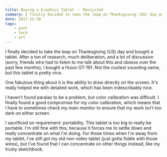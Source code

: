 ```yaml
---
title: Buying a Graphics Tablet -- Revisited
summary: I finally decided to take the leap on Thanksgiving (US) day and bought a tablet. After a ton of research, much deliberation, and a lot of discussion (sorry, friends who had to listen to me talk about this and obsess over the past few months), I bought a Huion GT-191. Not the coolest sounding name, but this tablet is pretty nice.
date: 2017-11-30
tags:
    - post
    - tech
    - art
---
```


I finally decided to take the leap on Thanksgiving (US) day and bought a tablet. After a ton of research, much deliberation, and a lot of discussion (sorry, friends who had to listen to me talk about this and obsess over the past few months), I bought a Huion GT-191\. Not the coolest sounding name, but this tablet is pretty nice.

One fabulous thing about it is the ability to draw directly _on_ the screen. It's really helped me with detailed work, which has been indescribably nice.

I haven't found paralax to be a problem, but color calibration was difficult. I finally found a good compromise for my color calibration, which means that I have to sometimes check my main monitor to ensure that my work isn't too dark on either screen.

I sacrificed on requirement: portability. This tablet is too big to really be portable. I'm still fine with this, because it forces me to settle down and really concentrate on what I'm doing. For those times when I'm away from my tablet, I've still got my old non-video tablet (just gotta fiddle with those wires), but I've found that I can concentrate on other things instead, like my trusty sketchbook.
